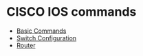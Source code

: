 # CISCO IOS commands
- [Basic Commands](./basic.md)
- [Switch Configuration](./switch-config.md)
- [Router](./router.md)
